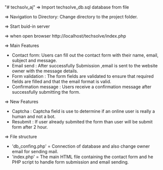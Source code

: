 "# techsolv_aj" 
=> Import techsolve_db.sql database from file 

=> Navigation to Directory: Change directory to the project folder.

=> Start buid-in server

=> when open browser http://localhost/techsolve/index.php

=> Main Features

- Contact form: Users can fill out the contact form with their name, email, subject and message.
- Email send : After successfully Submission ,email is sent to the website owner with the message details.
- Form validation : The form fields are validated to ensure that required fields are filled and that the email format is valid.
- Confirmation message : Users receive a confirmation message after successfully submitting the form.

=> New Features
- Captcha : Captcha field is use to determine if an online user is really a human and not a bot.
- Resubmit : If user already submited the form than user will be submit form after 2 hour.

=> File structure
- 'db_confing.php' = Connection of database and also change owner email for sending mail.
- 'index.php' = The main HTML file containing the contact form and he PHP script to handle form submission and email sending.